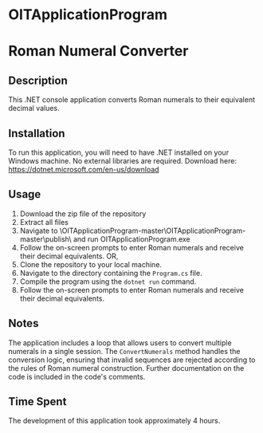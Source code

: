 # OITApplicationProgram
# Roman Numeral Converter

## Description
This .NET console application converts Roman numerals to their equivalent decimal values.

## Installation
To run this application, you will need to have .NET installed on your Windows machine. No external libraries are required.
Download here: https://dotnet.microsoft.com/en-us/download

## Usage
1. Download the zip file of the repository
2. Extract all files
3. Navigate to \OITApplicationProgram-master\OITApplicationProgram-master\publish\ and run OITApplicationProgram.exe
4. Follow the on-screen prompts to enter Roman numerals and receive their decimal equivalents.
OR,
1. Clone the repository to your local machine.
2. Navigate to the directory containing the `Program.cs` file.
3. Compile the program using the `dotnet run` command.
4. Follow the on-screen prompts to enter Roman numerals and receive their decimal equivalents.

## Notes
The application includes a loop that allows users to convert multiple numerals in a single session. The `ConvertNumerals` method handles the conversion logic, ensuring that invalid sequences are rejected according to the rules of Roman numeral construction. Further documentation on the code is included in the code's comments.

## Time Spent
The development of this application took approximately 4 hours.
